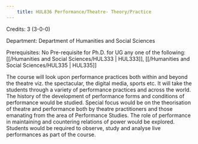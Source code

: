 ```yaml
---
    title: HUL836 Performance/Theatre- Theory/Practice
---
```

Credits: 3 (3-0-0)

Department: Department of Humanities and Social Sciences

Prerequisites: No Pre-requisite for Ph.D. for UG any one of the following: [[/Humanities and Social Sciences/HUL333 | HUL333]], [[/Humanities and Social Sciences/HUL335 | HUL335]]

The course will look upon performance practices both within and beyond the theatre viz. the spectacular, the digital media, sports etc. It will take the students through a variety of performance practices and across the world. The history of the development of performance forms and conditions of performance would be studied. Special focus would be on the theorisation of theatre and performance both by theatre practitioners and those emanating from the area of Performance Studies. The role of performance in maintaining and countering relations of power would be explored. Students would be required to observe, study and analyse live performances as part of the course.